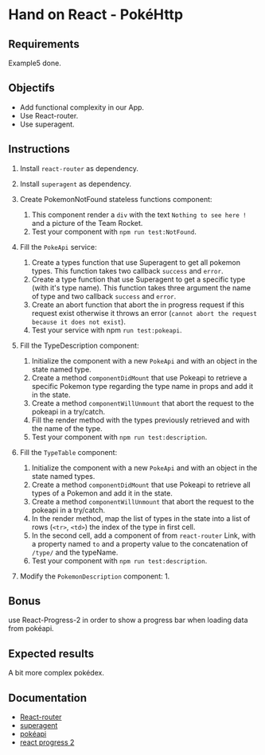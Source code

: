 # Hand on React - PokéHttp

## Requirements
Example5 done. 

## Objectifs
- Add functional complexity in our App.
- Use React-router.
- Use superagent.

## Instructions

1. Install `react-router` as dependency.
2. Install `superagent` as dependency.

3. Create PokemonNotFound stateless functions component:
    1. This component render a `div` with the text `Nothing to see here !` and a picture of the Team Rocket.
    2. Test your component with `npm run test:NotFound`.
    
4. Fill the `PokeApi` service:
    1. Create a types function that use Superagent to get all pokemon types. This function takes two callback `success` and `error`.
    2. Create a type function that use Superagent to get a specific type (with it's type name). This function takes three argument the name of type and two callback `success` and `error`.
    3. Create an abort function that abort the in progress request if this request exist otherwise it throws an error (`cannot abort the request because it does not exist`).
    4. Test your service with npm `run test:pokeapi`.
    
5. Fill the TypeDescription component:
    1. Initialize the component with a new `PokeApi` and with an object in the state named type.
    2. Create a method `componentDidMount` that use Pokeapi to retrieve a specific Pokemon type regarding the type name in props and add it in the state.
    3. Create a method `componentWillUnmount` that abort the request to the pokeapi in a try/catch.
    4. Fill the render method with the types previously retrieved and with the name of the type.
    5. Test your component with `npm run test:description`.

6. Fill the `TypeTable` component:
    1. Initialize the component with a new `PokeApi` and with an object in the state named types.
    2. Create a method `componentDidMount` that use Pokeapi to retrieve all types of a Pokemon and add it in the state.
    3. Create a method `componentWillUnmount` that abort the request to the pokeapi in a try/catch.
    4. In the render method, map the list of types in the state into a list of rows (`<tr>`, `<td>`) the index of the type in first cell.
    5. In the second cell, add a component of from `react-router` Link, with a property named `to` and a property value to the concatenation of `/type/` and the typeName. 
    6. Test your component with `npm run test:description`.

7. Modify the `PokemonDescription` component:
    1.  
    
## Bonus
use React-Progress-2 in order to show a progress bar when loading data from pokéapi.

## Expected results
A bit more complex pokédex.

## Documentation
- [React-router](https://github.com/reactjs/react-router)
- [superagent](https://github.com/visionmedia/superagent)
- [pokéapi](https://pokeapi.co/)
- [react progress 2](https://github.com/milworm/react-progress-2)
